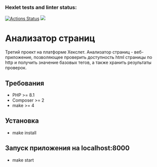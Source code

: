 ### Hexlet tests and linter status:
[![Actions Status](https://github.com/DemetriSam/php-project-9/workflows/hexlet-check/badge.svg)](https://github.com/DemetriSam/php-project-9/actions)
<a href="https://codeclimate.com/github/DemetriSam/php-project-9/maintainability"><img src="https://api.codeclimate.com/v1/badges/91799bb190e862b3a9bd/maintainability" /></a>

# Анализатор страниц

Третий проект на платформе Хекслет. 
Анализатор страниц - веб-приложение, позволяющее проверить доступность html страницы по http и получить значение базовых тегов, а также хранить результаты проверок. 

## Требования

- PHP >= 8.1
- Composer >= 2
- make >= 4

## Установка
- make install

## Запуск приложения на localhost:8000
- make start
